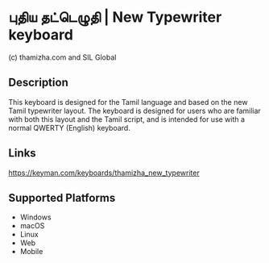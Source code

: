 புதிய தட்டெழுதி | New Typewriter keyboard
==============

(c) thamizha.com and SIL Global

Description
-----------

This keyboard is designed for the Tamil language and based on the new Tamil typewriter layout. 
The keyboard is designed for users who are familiar with both this layout and the Tamil script, 
and is intended for use with a normal QWERTY (English) keyboard. 

Links
-----
https://keyman.com/keyboards/thamizha_new_typewriter

Supported Platforms
-------------------
 * Windows
 * macOS
 * Linux
 * Web
 * Mobile
